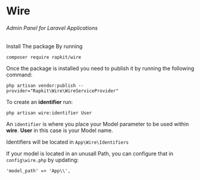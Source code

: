 # Wire
###### Admin Panel for Laravel Applications


Install The package By running

```
composer require rapkit/wire
```
Once the package is installed you need to publish it by running the following command:

```
php artisan vendor:publish --provider="Rapkit\Wire\WireServiceProvider"
```

To create an **identifier** run:

```
php artisan wire:identifier User
```
An `identifier` is where you place your Model parameter to be used within **wire**.
**User** in this case is your Model name. 

Identifiers will be located in `App\Wire\Identifiers`

If your model is located in an unusall Path, 
you can configure that in `config\wire.php` by updating:

```   
'model_path' => 'App\\',
```


    

